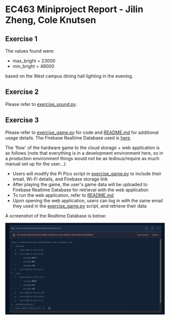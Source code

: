 # EC463 Miniproject Report - Jilin Zheng, Cole Knutsen

## Exercise 1

The values found were:

- max_bright = 23000
- min_bright = 48000

based on the West campus dining hall lighting in the evening.

## Exercise 2

Please refer to [exercise_sound.py](assignment/exercise_sound.py).

## Exercise 3

Please refer to [exercise_game.py](assignment/exercise_game.py) for code and [README.md](./README.md) for additional usage details. The Firebase Realtime Database used is [here](https://console.firebase.google.com/u/3/project/ec463-miniproject-824d0/database/ec463-miniproject-824d0-default-rtdb/data/~2F).

The 'flow' of the hardware game to the cloud storage + web application is as follows (note that everything is in a development environment here, so in a production environment things would not be as tedious/require as much manual set up for the user...):

- Users will modify the Pi Pico script in [exercise_game.py](assignment/exercise_game.py) to include their email, Wi-Fi details, and Firebase storage link
- After playing the game, the user's game data will be uploaded to Firebase Realtime Database for retrieval with the web application
- To run the web application, refer to [README.md](./README.md)
- Upon opening the web application, users can log in with the same email they used in the [exercise_game.py](assignment/exercise_game.py) script, and retrieve their data

A screenshot of the Realtime Database is below:

![Firebase Realtime Database Data](./assignment/firebase.png)
